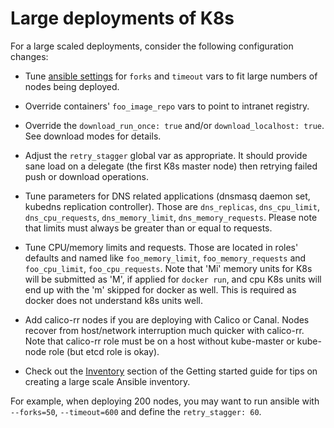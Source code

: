 Large deployments of K8s
========================

For a large scaled deployments, consider the following configuration changes:

* Tune [ansible settings](http://docs.ansible.com/ansible/intro_configuration.html)
  for `forks` and `timeout` vars to fit large numbers of nodes being deployed.

* Override containers' `foo_image_repo` vars to point to intranet registry.

* Override the ``download_run_once: true`` and/or ``download_localhost: true``.
  See download modes for details.

* Adjust the `retry_stagger` global var as appropriate. It should provide sane
  load on a delegate (the first K8s master node) then retrying failed
  push or download operations.

* Tune parameters for DNS related applications (dnsmasq daemon set, kubedns
  replication controller). Those are ``dns_replicas``, ``dns_cpu_limit``,
  ``dns_cpu_requests``, ``dns_memory_limit``, ``dns_memory_requests``.
  Please note that limits must always be greater than or equal to requests.

* Tune CPU/memory limits and requests. Those are located in roles' defaults
  and named like ``foo_memory_limit``, ``foo_memory_requests`` and
  ``foo_cpu_limit``, ``foo_cpu_requests``. Note that 'Mi' memory units for K8s
  will be submitted as 'M', if applied for ``docker run``, and cpu K8s units will
  end up with the 'm' skipped for docker as well. This is required as docker does not
  understand k8s units well.

* Add calico-rr nodes if you are deploying with Calico or Canal. Nodes recover
  from host/network interruption much quicker with calico-rr. Note that
  calico-rr role must be on a host without kube-master or kube-node role (but
  etcd role is okay).

* Check out the
  [Inventory](https://github.com/kubernetes-incubator/kargo/blob/master/docs/getting-started.md#building-your-own-inventory)
  section of the Getting started guide for tips on creating a large scale
  Ansible inventory.

For example, when deploying 200 nodes, you may want to run ansible with
``--forks=50``, ``--timeout=600`` and define the ``retry_stagger: 60``.
